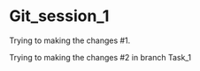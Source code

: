 # Git_session_1

Trying to making the changes #1.

Trying to making the changes #2 in branch Task_1
